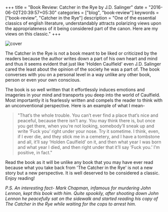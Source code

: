 +++
title = "Book Review: Catcher in the Rye by J.D. Salinger"
date = "2016-06-02T20:39:57+05:30"
categories = ["blog", "book-review"]
keywords = ["book-review", "Catcher in the Rye"]
description = "One of the essential classics of english literature, understandably attracts polarizing views upon the appropriateness of it being considered part of the canon. Here are my views on this classic."
+++

![cover](https://i.gr-assets.com/images/S/compressed.photo.goodreads.com/books/1398034300l/5107.jpg)

The Catcher in the Rye is not a book meant to be liked or criticized by the readers because the author writes down a part of his own heart and mind and thus it seems evident that just like 'Holden Caulfield' even J.D. Salinger cared the least about the opinion of the society he was a part of. The book converses with you on a personal level in a way unlike any other book, person or even your own conscious.

The book is so well written that it effortlessly induces emotions and imageries in your mind and transports you deep into the world of Caulfield. Most importantly it is fearlessly written and compels the reader to think with an unconventional perspective. Here is an example of what I mean-

> "That’s the whole trouble. You can’t ever find a place that’s nice and peaceful, because there isn’t any. You may think there is, but once you get there, when you’re not looking, somebody’ll sneak up and write ‘Fuck you’ right under your nose. Try it sometime. I think, even, if I ever die, and they stick me in a cemetery, and I have a tombstone and all, it’ll say ‘Holden Caulfield’ on it, and then what year I was born and what year I died, and then right under that it’ll say ‘Fuck you.’ I’m positive, in fact."

Read the book as it will be unlike any book that you may have ever read because what you take back from 'The Catcher in the Rye' is not a new story but a new perspective. It is well deserved to be considered a classic. Enjoy reading!

*P.S. An interesting fact- Mark Chapman, infamous for murdering John Lennon, kept this book with him. Quite spookily, after shooting down John Lennon he peacefully sat on the sidewalk and started reading his copy of The Catcher in the Rye while waiting for the cops to arrest him.*